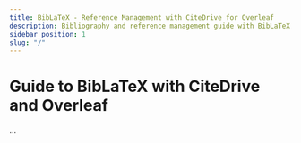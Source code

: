 ```yaml
---
title: BibLaTeX - Reference Management with CiteDrive for Overleaf
description: Bibliography and reference management guide with BibLaTeX, CiteDrive and Overleaf.
sidebar_position: 1
slug: "/"
---
```


# Guide to BibLaTeX with CiteDrive and Overleaf

...
